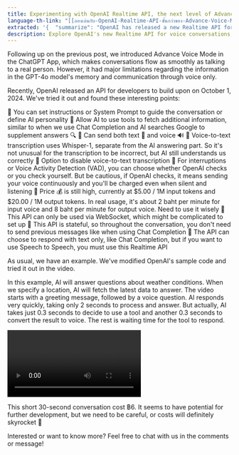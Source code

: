 ```yaml
---
title: Experimenting with OpenAI Realtime API, the next level of Advance Voice Mode!
language-th-link: "[[ลองเล่นกับ-OpenAI-Realtime-API-ขั้นกว่าของ-Advance-Voice-Mode!]]"
extracted: '{  "summarize": "OpenAI has released a new Realtime API for developers, enhancing voice interactions with AI. This API offers features like setting instructions, using tools for information retrieval, handling both text and voice inputs, and improved conversation flow. However, it comes with high costs and some technical complexities. The post includes an example of the API in action, demonstrating its capabilities in answering weather-related questions.",  "keywords": [    "OpenAI",    "Realtime API",    "Voice interaction",    "AI development",    "System Prompt",    "Tools integration",    "Voice-to-text",    "WebSocket",    "Stateful API",    "Speech to Speech",    "Weather information",    "API pricing",    "Voice Activity Detection",    "Whisper-1",    "ChatGPT App"  ]}'
description: Explore OpenAI's new Realtime API for voice conversations, featuring tool integration, flexible communication modes, and improved AI interactions. Learn about its capabilities, pricing, and practical applications in this comprehensive overview.
---
```

Following up on the previous post, we introduced Advance Voice Mode in the ChatGPT App, which makes conversations flow as smoothly as talking to a real person. However, it had major limitations regarding the information in the GPT-4o model's memory and communication through voice only.

Recently, OpenAI released an API for developers to build upon on October 1, 2024. We've tried it out and found these interesting points:

🔹 You can set instructions or System Prompt to guide the conversation or define AI personality 
🔹 Allow AI to use tools to fetch additional information, similar to when we use Chat Completion and AI searches Google to supplement answers 🔍 
🔹 Can send both text 📝 and voice 🔊 
🔹 Voice-to-text transcription uses Whisper-1, separate from the AI answering part. So it's not unusual for the transcription to be incorrect, but AI still understands us correctly 
🔹 Option to disable voice-to-text transcription 
🔹 For interruptions or Voice Activity Detection (VAD), you can choose whether OpenAI checks or you check yourself. But be cautious, if OpenAI checks, it means sending your voice continuously and you'll be charged even when silent and listening 
🔹 Price 💰 is still high, currently at $5.00 / 1M input tokens and $20.00 / 1M output tokens. In real usage, it's about 2 baht per minute for input voice and 8 baht per minute for output voice. Need to use it wisely 
🔹 This API can only be used via WebSocket, which might be complicated to set up 
🔹 This API is stateful, so throughout the conversation, you don't need to send previous messages like when using Chat Completion 
🔹 The API can choose to respond with text only, like Chat Completion, but if you want to use Speech to Speech, you must use this Realtime API

As usual, we have an example. We've modified OpenAI's sample code and tried it out in the video.

In this example, AI will answer questions about weather conditions. When we specify a location, AI will fetch the latest data to answer. The video starts with a greeting message, followed by a voice question. AI responds very quickly, taking only 2 seconds to process and answer. But actually, AI takes just 0.3 seconds to decide to use a tool and another 0.3 seconds to convert the result to voice. The rest is waiting time for the tool to respond.

<video src="https://cdn.indevmined.com/video/openai-realtime-api.mp4" controls></video>

This short 30-second conversation cost ฿6. It seems to have potential for further development, but we need to be careful, or costs will definitely skyrocket 💸

Interested or want to know more? Feel free to chat with us in the comments or message!